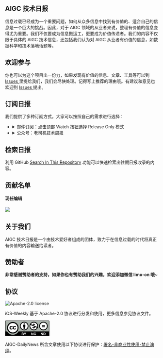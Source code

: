 ## AIGC 技术日报

信息过载已经成为一个重要问题，如何从众多信息中找到有价值的、适合自己的信息是一个巨大的挑战。因此，对于 AIGC 领域的从业者来说，整理有价值的信息变得尤为重要。我们不仅要成为信息搬运工，更要成为价值传递者。我们的内容不仅限于具体的 AIGC 技术信息，还包括我们认为对 AIGC 从业者有价值的信息，如数据科学和技术落地话题等。


## 欢迎参与

你也可以为这个项目出一份力，如果发现有价值的信息、文章、工具等可以到 [Issues ](https://github.com/AIGCPromoter/AIGC-DailyNews/issues) 里提给我们，我们会尽快处理。记得写上推荐的理由哦。有建议和意见也欢迎到 [Issues ](https://github.com/AIGCPromoter/AIGC-DailyNews/issues) 提出。

## 订阅日报

我们提供了多种订阅方式，大家可以按照自己的需求进行选择：

- <details><summary>邮件订阅：点击顶部 Watch 按钮选择 Release Only 模式</summary><p><img src="https://github.com/AIGCPromoter/AIGC-DailyNews/blob/master/assets/release_only.png?raw=true" alt style="max-width=100%;"></p></details>
- <details><summary>公众号：老司机技术周报</summary><p><img src="https://github.com/AIGCPromoter/AIGC-DailyNews/blob/master/assets/qrcode_for_wechat.jpg?raw=true" alt style="max-width=100%;"></p></details>


## 检索日报

利用 GitHub [Search In This Repository](https://github.com/AIGCPromoter/AIGC-DailyNews/search?q=aigc&unscoped_q=aigc) 功能可以快速检索出往期日报收录的内容。

## 贡献名单


#### 现任编辑

<div>
<a href='https://github.com/iblacksun'>
<img src='https://github.com/AIGCPromoter/AIGC-DailyNews/blob/master/assets/author/yiios.png?raw=true'>
</a>
</div>


## 关于我们

AIGC 技术日报是一个由技术爱好者组成的团体，致力于在信息过载的时代将真正有价值的内容输送给读者。


## 赞助者

**非常感谢赞助者的支持，如果你也有赞助我们的兴趣，欢迎添加微信 limo-on 哦~**

## 协议

<img alt="Apache-2.0 license" src="https://www.apache.org/img/ASF20thAnniversary.jpg" width="128">

iOS-Weekly 基于 Apache-2.0 协议进行分发和使用，更多信息参见协议文件。

<img src='https://github.com/EyreFree/EFArticles/blob/master/res/cc-by-nc-nd.png?raw=true' width='145.77' height='51'/>

AIGC-DailyNews 所含文章使用以下协议进行保护：[署名-非商业性使用-禁止演绎](http://creativecommons.org/licenses/by-nc-nd/3.0/cn/)。
